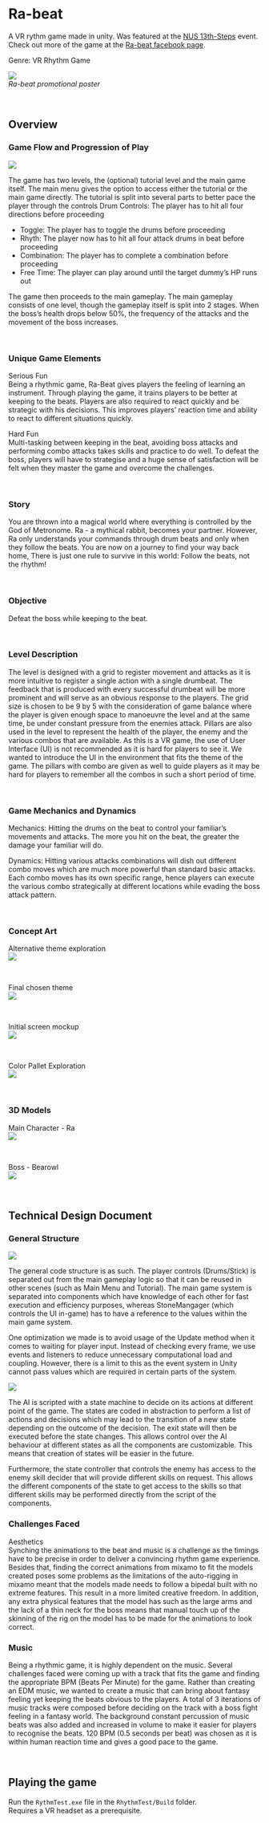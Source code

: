 # Ra-beat
A VR rythm game made in unity. Was featured at the [NUS 13th-Steps](http://isteps.comp.nus.edu.sg/event/13th-steps/module/CS4350/project/4) event. Check out more of the game at the [Ra-beat facebook page](https://m.facebook.com/rabeatVR/).

Genre: VR Rhythm Game </br>

![](https://i.gyazo.com/45c4f7e87e91e2d3167f48ccb580a06a.png)</br>
*Ra-beat promotional poster*

</br>

## **Overview**

### **Game Flow and Progression of Play**

![](RhythmTest/Media/GameFlowChart.PNG)

The game has two levels, the (optional) tutorial level and the main game itself. The main menu gives the option to access either the tutorial or the main game directly.
The tutorial is split into several parts to better pace the player through the controls
Drum Controls: The player has to hit all four directions before proceeding
</br>

- Toggle: The player has to toggle the drums before proceeding
- Rhyth: The player now has to hit all four attack drums in beat before proceeding
- Combination: The player has to complete a combination before proceeding
- Free Time: The player can play around until the target dummy’s HP runs out

The game then proceeds to the main gameplay. The main gameplay consists of one level, though the gameplay itself is split into 2 stages. When the boss’s health drops below 50%, the frequency of the attacks and the movement of the boss increases.

</br>

### **Unique Game Elements**
Serious Fun </br>
Being a rhythmic game, Ra-Beat gives players the feeling of learning an instrument. Through playing the game, it trains players to be better at keeping to the beats. Players are also required to react quickly and be strategic with his decisions. This improves players’ reaction time and ability to react to different situations quickly.

Hard Fun </br>
Multi-tasking between keeping in the beat, avoiding boss attacks and performing combo attacks takes skills and practice to do well. To defeat the boss, players will have to strategise and a huge sense of satisfaction will be felt when they master the game and overcome the challenges.

</br>

### **Story**
You are thrown into a magical world where everything is controlled by the God of Metronome. Ra - a mythical rabbit, becomes your partner. However, Ra only understands your commands through drum beats and only when they follow the beats. You are now on a journey to find your way back home, There is just one rule to survive in this world: Follow the beats, not the rhythm!

</br>

### **Objective**
Defeat the boss while keeping to the beat.

</br>

### **Level Description**
The level is designed with a grid to register movement and attacks as it is more intuitive to register a single action with a single drumbeat. The feedback that is produced with every successful drumbeat will be more prominent and will serve as an obvious response to the players.
The grid size is chosen to be 9 by 5 with the consideration of game balance where the player is given enough space to manoeuvre the level and at the same time, be under constant pressure from the enemies attack. 
Pillars are also used in the level to represent the health of the player, the enemy and the various combos that are available. As this is a VR game, the use of User Interface (UI) is not recommended as it is hard for players to see it. We wanted to introduce the UI in the environment that fits the theme of the game. The pillars with combo are given as well to guide players as it may be hard for players to remember all the combos in such a short period of time.

</br>

### **Game Mechanics and Dynamics**
Mechanics: Hitting the drums on the beat to control your familiar’s movements and attacks. The more you hit on the beat, the greater the damage your familiar will do. 

Dynamics: Hitting various attacks combinations will dish out different combo moves which are much more powerful than standard basic attacks. Each combo moves has its own specific range, hence players can execute the various combo strategically at different locations while evading the boss attack pattern.

</br>

### **Concept Art**
Alternative theme exploration </br>
![](RhythmTest/Media/AltConcept.PNG)

</br>

Final chosen theme </br>
![](RhythmTest/Media/ChosenConcept.PNG)

</br>

Initial screen mockup </br>
![](RhythmTest/Media/InitialMockUp.PNG)

</br>

Color Pallet Exploration </br>
![](RhythmTest/Media/ColorPalletExploration.PNG)

</br>

### **3D Models**
Main Character - Ra </br>
![](RhythmTest/Media/3dModelRa.PNG)

</br>

Boss - Bearowl </br>
![](RhythmTest/Media/3dModelBearowl.PNG)

</br>

## **Technical Design Document**
### **General Structure**
![](RhythmTest/Media/GeneralStructure.PNG)</br>

The general code structure is as such. The player controls (Drums/Stick) is separated out from the main gameplay logic so that it can be reused in other scenes (such as Main Menu and Tutorial). The main game system is separated into components which have knowledge of each other for fast execution and efficiency purposes, whereas StoneMangager (which controls the UI in-game) has to have a reference to the values within the main game system.

One optimization we made is to avoid usage of the Update method when it comes to waiting for player input. Instead of checking every frame, we use events and listeners to reduce unnecessary computational load and coupling. However, there is a limit to this as the event system in Unity cannot pass values which are required in certain parts of the system.

![](RhythmTest/Media/StateDiagram.PNG)</br>

The AI is scripted with a state machine to decide on its actions at different point of the game. The states are coded in abstraction to perform a list of actions and decisions which may lead to the transition of a new state depending on the outcome of the decision. The exit state will then be executed before the state changes. This allows control over the AI behaviour at different states as all the components are customizable. This means that creation of states will be easier in the future.

Furthermore, the state controller that controls the enemy has access to the enemy skill decider that will provide different skills on request. This allows the different components of the state to get access to the skills so that different skills may be performed directly from the script of the components.

### **Challenges Faced**
Aesthetics </br>
Synching the animations to the beat and music is a challenge as the timings have to be precise in order to deliver a convincing rhythm game experience. Besides that, finding the correct animations from mixamo to fit the models created poses some problems as the limitations of the auto-rigging in mixamo meant that the models made needs to follow a bipedal built with no extreme features. This result in a more limited creative freedom. In addition, any extra physical features that the model has such as the large arms and the lack of a thin neck for the boss means that manual touch up of the skinning of the rig on the model has to be made for the animations to look correct.

### **Music**
Being a rhythmic game, it is highly dependent on the music. Several challenges faced were coming up with a track that fits the game and finding the appropriate BPM (Beats Per Minute) for the game. Rather than creating an EDM music, we wanted to create a music that can bring about fantasy feeling yet keeping the beats obvious to the players. A total of 3 iterations of music tracks were composed before deciding on the track with a boss fight feeling in a fantasy world. The background constant percussion of music beats was also added and increased in volume to make it easier for players to recognise the beats. 120 BPM (0.5 seconds per beat) was chosen as it is within human reaction time and gives a good pace to the game.


</br>

## **Playing the game**
Run the `RythmTest.exe` file in the `RhythmTest/Build` folder. </br> 
Requires a VR headset as a prerequisite. 